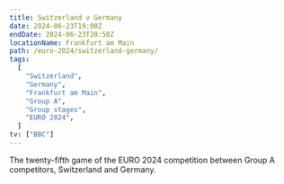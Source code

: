 ```yaml
---
title: Switzerland v Germany
date: 2024-06-23T19:00Z
endDate: 2024-06-23T20:50Z
locationName: Frankfurt am Main
path: /euro-2024/switzerland-germany/
tags:
  [
    "Switzerland",
    "Germany",
    "Frankfurt am Main",
    "Group A",
    "Group stages",
    "EURO 2024",
  ]
tv: ["BBC"]
---
```

The twenty-fifth game of the EURO 2024 competition between Group A competitors, Switzerland and Germany.
